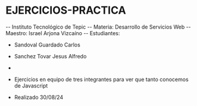 # EJERCICIOS-PRACTICA
-- Instituto Tecnológico de Tepic
-- Materia: Desarrollo de Servicios Web
-- Maestro: Israel Arjona Vizcaíno
-- Estudiantes:
 - Sandoval Guardado Carlos
 - Sanchez Tovar Jesus Alfredo
 -
 
- Ejercicios en equipo de tres integrantes para ver que tanto conocemos de Javascript
- Realizado 30/08/24

